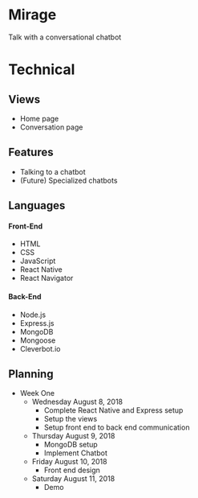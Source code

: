# Mirage
Talk with a conversational chatbot

# Technical
## Views
- Home page
- Conversation page

## Features
- Talking to a chatbot
- (Future) Specialized chatbots

## Languages
#### Front-End
* HTML
* CSS
* JavaScript
* React Native
* React Navigator
#### Back-End
* Node.js
* Express.js
* MongoDB
* Mongoose
* Cleverbot.io

## Planning
- Week One
  - Wednesday August 8, 2018
    - Complete React Native and Express setup
    - Setup the views
    - Setup front end to back end communication
  - Thursday August 9, 2018
    - MongoDB setup
    - Implement Chatbot
  - Friday August 10, 2018
    - Front end design
  - Saturday August 11, 2018
    - Demo
